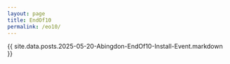 ```yaml
---
layout: page
title: EndOf10
permalink: /eo10/
---
```


{{ site.data.posts.2025-05-20-Abingdon-EndOf10-Install-Event.markdown }}
